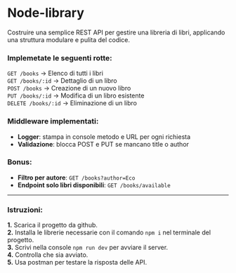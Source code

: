 # Node-library 
Costruire una semplice REST API per gestire una libreria di libri, applicando una struttura modulare e pulita del codice.


### Implemetate le seguenti rotte:  
`GET /books` → Elenco di tutti i libri  
`GET /books/:id` → Dettaglio di un libro  
`POST /books` → Creazione di un nuovo libro  
`PUT /books/:id` → Modifica di un libro esistente  
`DELETE /books/:id` → Eliminazione di un libro


### Middleware implementati:  
- **Logger**: stampa in console metodo e URL per ogni richiesta  
- **Validazione**: blocca POST e PUT se mancano title o author

### Bonus:
- **Filtro per autore**: `GET /books?author=Eco`  
- **Endpoint solo libri disponibili**: `GET /books/available`

---

### Istruzioni:
**1.** Scarica il progetto da github.  
**2.** Installa le librerie necessarie con il comando `npm i` nel terminale del progetto.  
**3.** Scrivi nella console `npm run dev` per avviare il server.  
**4.** Controlla che sia avviato.  
**5.** Usa postman per testare la risposta delle API.

